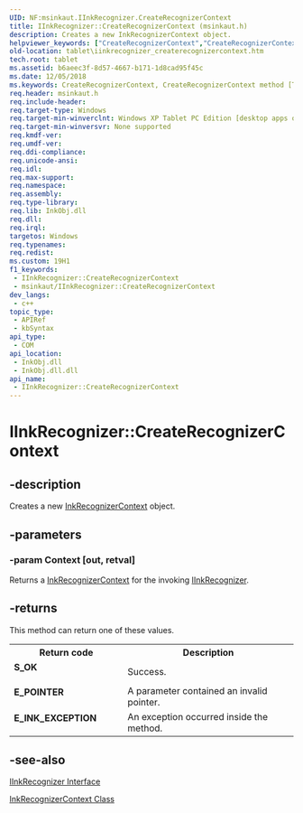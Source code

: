 ```yaml
---
UID: NF:msinkaut.IInkRecognizer.CreateRecognizerContext
title: IInkRecognizer::CreateRecognizerContext (msinkaut.h)
description: Creates a new InkRecognizerContext object.
helpviewer_keywords: ["CreateRecognizerContext","CreateRecognizerContext method [Tablet PC]","CreateRecognizerContext method [Tablet PC]","IInkRecognizer interface","IInkRecognizer interface [Tablet PC]","CreateRecognizerContext method","IInkRecognizer.CreateRecognizerContext","IInkRecognizer::CreateRecognizerContext","b6aeec3f-8d57-4667-b171-1d8cad95f45c","msinkaut/IInkRecognizer::CreateRecognizerContext","tablet.iinkrecognizer_createrecognizercontext"]
old-location: tablet\iinkrecognizer_createrecognizercontext.htm
tech.root: tablet
ms.assetid: b6aeec3f-8d57-4667-b171-1d8cad95f45c
ms.date: 12/05/2018
ms.keywords: CreateRecognizerContext, CreateRecognizerContext method [Tablet PC], CreateRecognizerContext method [Tablet PC],IInkRecognizer interface, IInkRecognizer interface [Tablet PC],CreateRecognizerContext method, IInkRecognizer.CreateRecognizerContext, IInkRecognizer::CreateRecognizerContext, b6aeec3f-8d57-4667-b171-1d8cad95f45c, msinkaut/IInkRecognizer::CreateRecognizerContext, tablet.iinkrecognizer_createrecognizercontext
req.header: msinkaut.h
req.include-header: 
req.target-type: Windows
req.target-min-winverclnt: Windows XP Tablet PC Edition [desktop apps only]
req.target-min-winversvr: None supported
req.kmdf-ver: 
req.umdf-ver: 
req.ddi-compliance: 
req.unicode-ansi: 
req.idl: 
req.max-support: 
req.namespace: 
req.assembly: 
req.type-library: 
req.lib: InkObj.dll
req.dll: 
req.irql: 
targetos: Windows
req.typenames: 
req.redist: 
ms.custom: 19H1
f1_keywords:
 - IInkRecognizer::CreateRecognizerContext
 - msinkaut/IInkRecognizer::CreateRecognizerContext
dev_langs:
 - c++
topic_type:
 - APIRef
 - kbSyntax
api_type:
 - COM
api_location:
 - InkObj.dll
 - InkObj.dll.dll
api_name:
 - IInkRecognizer::CreateRecognizerContext
---
```


# IInkRecognizer::CreateRecognizerContext


## -description

Creates a new <a href="/windows/desktop/tablet/inkrecognizercontext-class">InkRecognizerContext</a> object.

## -parameters

### -param Context [out, retval]

Returns a <a href="/windows/desktop/tablet/inkrecognizercontext-class">InkRecognizerContext</a> for the invoking <a href="/windows/desktop/api/msinkaut/nn-msinkaut-iinkrecognizer">IInkRecognizer</a>.

## -returns

This method can return one of these values.

<table>
<tr>
<th>Return code</th>
<th>Description</th>
</tr>
<tr>
<td width="40%">
<dl>
<dt><b>S_OK</b></dt>
</dl>
</td>
<td width="60%">
Success.

</td>
</tr>
<tr>
<td width="40%">
<dl>
<dt><b>E_POINTER</b></dt>
</dl>
</td>
<td width="60%">
A parameter contained an invalid pointer.

</td>
</tr>
<tr>
<td width="40%">
<dl>
<dt><b>E_INK_EXCEPTION</b></dt>
</dl>
</td>
<td width="60%">
An exception occurred inside the method.

</td>
</tr>
</table>

## -see-also

<a href="/windows/desktop/api/msinkaut/nn-msinkaut-iinkrecognizer">IInkRecognizer Interface</a>



<a href="/windows/desktop/tablet/inkrecognizercontext-class">InkRecognizerContext Class</a>

